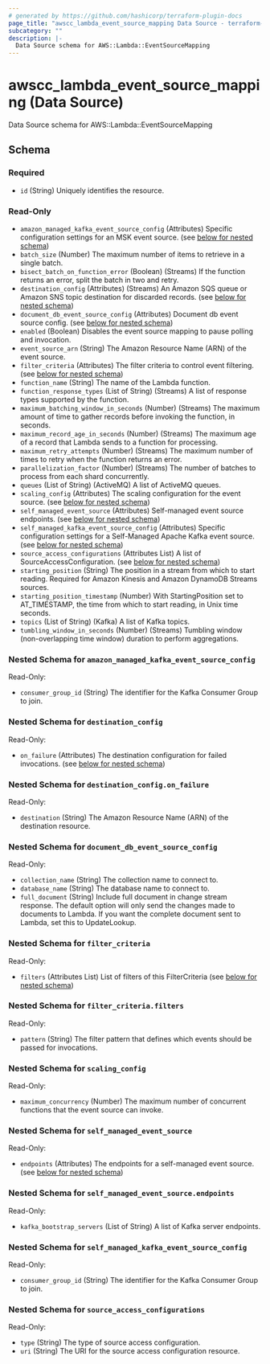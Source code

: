 ```yaml
---
# generated by https://github.com/hashicorp/terraform-plugin-docs
page_title: "awscc_lambda_event_source_mapping Data Source - terraform-provider-awscc"
subcategory: ""
description: |-
  Data Source schema for AWS::Lambda::EventSourceMapping
---
```


# awscc_lambda_event_source_mapping (Data Source)

Data Source schema for AWS::Lambda::EventSourceMapping



<!-- schema generated by tfplugindocs -->
## Schema

### Required

- `id` (String) Uniquely identifies the resource.

### Read-Only

- `amazon_managed_kafka_event_source_config` (Attributes) Specific configuration settings for an MSK event source. (see [below for nested schema](#nestedatt--amazon_managed_kafka_event_source_config))
- `batch_size` (Number) The maximum number of items to retrieve in a single batch.
- `bisect_batch_on_function_error` (Boolean) (Streams) If the function returns an error, split the batch in two and retry.
- `destination_config` (Attributes) (Streams) An Amazon SQS queue or Amazon SNS topic destination for discarded records. (see [below for nested schema](#nestedatt--destination_config))
- `document_db_event_source_config` (Attributes) Document db event source config. (see [below for nested schema](#nestedatt--document_db_event_source_config))
- `enabled` (Boolean) Disables the event source mapping to pause polling and invocation.
- `event_source_arn` (String) The Amazon Resource Name (ARN) of the event source.
- `filter_criteria` (Attributes) The filter criteria to control event filtering. (see [below for nested schema](#nestedatt--filter_criteria))
- `function_name` (String) The name of the Lambda function.
- `function_response_types` (List of String) (Streams) A list of response types supported by the function.
- `maximum_batching_window_in_seconds` (Number) (Streams) The maximum amount of time to gather records before invoking the function, in seconds.
- `maximum_record_age_in_seconds` (Number) (Streams) The maximum age of a record that Lambda sends to a function for processing.
- `maximum_retry_attempts` (Number) (Streams) The maximum number of times to retry when the function returns an error.
- `parallelization_factor` (Number) (Streams) The number of batches to process from each shard concurrently.
- `queues` (List of String) (ActiveMQ) A list of ActiveMQ queues.
- `scaling_config` (Attributes) The scaling configuration for the event source. (see [below for nested schema](#nestedatt--scaling_config))
- `self_managed_event_source` (Attributes) Self-managed event source endpoints. (see [below for nested schema](#nestedatt--self_managed_event_source))
- `self_managed_kafka_event_source_config` (Attributes) Specific configuration settings for a Self-Managed Apache Kafka event source. (see [below for nested schema](#nestedatt--self_managed_kafka_event_source_config))
- `source_access_configurations` (Attributes List) A list of SourceAccessConfiguration. (see [below for nested schema](#nestedatt--source_access_configurations))
- `starting_position` (String) The position in a stream from which to start reading. Required for Amazon Kinesis and Amazon DynamoDB Streams sources.
- `starting_position_timestamp` (Number) With StartingPosition set to AT_TIMESTAMP, the time from which to start reading, in Unix time seconds.
- `topics` (List of String) (Kafka) A list of Kafka topics.
- `tumbling_window_in_seconds` (Number) (Streams) Tumbling window (non-overlapping time window) duration to perform aggregations.

<a id="nestedatt--amazon_managed_kafka_event_source_config"></a>
### Nested Schema for `amazon_managed_kafka_event_source_config`

Read-Only:

- `consumer_group_id` (String) The identifier for the Kafka Consumer Group to join.


<a id="nestedatt--destination_config"></a>
### Nested Schema for `destination_config`

Read-Only:

- `on_failure` (Attributes) The destination configuration for failed invocations. (see [below for nested schema](#nestedatt--destination_config--on_failure))

<a id="nestedatt--destination_config--on_failure"></a>
### Nested Schema for `destination_config.on_failure`

Read-Only:

- `destination` (String) The Amazon Resource Name (ARN) of the destination resource.



<a id="nestedatt--document_db_event_source_config"></a>
### Nested Schema for `document_db_event_source_config`

Read-Only:

- `collection_name` (String) The collection name to connect to.
- `database_name` (String) The database name to connect to.
- `full_document` (String) Include full document in change stream response. The default option will only send the changes made to documents to Lambda. If you want the complete document sent to Lambda, set this to UpdateLookup.


<a id="nestedatt--filter_criteria"></a>
### Nested Schema for `filter_criteria`

Read-Only:

- `filters` (Attributes List) List of filters of this FilterCriteria (see [below for nested schema](#nestedatt--filter_criteria--filters))

<a id="nestedatt--filter_criteria--filters"></a>
### Nested Schema for `filter_criteria.filters`

Read-Only:

- `pattern` (String) The filter pattern that defines which events should be passed for invocations.



<a id="nestedatt--scaling_config"></a>
### Nested Schema for `scaling_config`

Read-Only:

- `maximum_concurrency` (Number) The maximum number of concurrent functions that the event source can invoke.


<a id="nestedatt--self_managed_event_source"></a>
### Nested Schema for `self_managed_event_source`

Read-Only:

- `endpoints` (Attributes) The endpoints for a self-managed event source. (see [below for nested schema](#nestedatt--self_managed_event_source--endpoints))

<a id="nestedatt--self_managed_event_source--endpoints"></a>
### Nested Schema for `self_managed_event_source.endpoints`

Read-Only:

- `kafka_bootstrap_servers` (List of String) A list of Kafka server endpoints.



<a id="nestedatt--self_managed_kafka_event_source_config"></a>
### Nested Schema for `self_managed_kafka_event_source_config`

Read-Only:

- `consumer_group_id` (String) The identifier for the Kafka Consumer Group to join.


<a id="nestedatt--source_access_configurations"></a>
### Nested Schema for `source_access_configurations`

Read-Only:

- `type` (String) The type of source access configuration.
- `uri` (String) The URI for the source access configuration resource.


